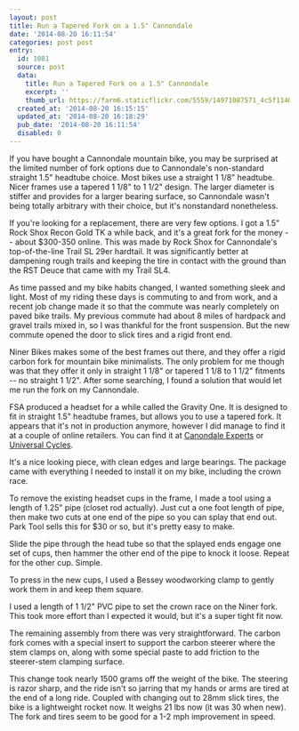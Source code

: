 ```yaml
---
layout: post
title: Run a Tapered Fork on a 1.5" Cannondale
date: '2014-08-20 16:11:54'
categories: post post
entry:
  id: 1081
  source: post
  data:
    title: Run a Tapered Fork on a 1.5" Cannondale
    excerpt: ''
    thumb_url: https://farm6.staticflickr.com/5559/14971087571_4c5f1140d7_q.jpg
  created_at: '2014-08-20 16:15:15'
  updated_at: '2014-08-20 16:18:29'
  pub_date: '2014-08-20 16:11:54'
  disabled: 0
---
```

If you have bought a Cannondale mountain bike, you may be surprised at the limited number of fork options due to Cannondale's non-standard straight 1.5" headtube choice. Most bikes use a straight 1 1/8" headtube. Nicer frames use a tapered 1 1/8" to 1 1/2" design. The larger diameter is stiffer and provides for a larger bearing surface, so Cannondale wasn't being totally arbitrary with their choice, but it's nonstandard nonetheless.

If you're looking for a replacement, there are very few options. I got a 1.5" Rock Shox Recon Gold TK a while back, and it's a great fork for the money -- about $300-350 online. This was made by Rock Shox for Cannondale's top-of-the-line Trail SL 29er hardtail. It was significantly better at dampening rough trails and keeping the tire in contact with the ground than the RST Deuce that came with my Trail SL4.

As time passed and my bike habits changed, I wanted something sleek and light. Most of my riding these days is commuting to and from work, and a recent job change made it so that the commute was nearly completely on paved bike trails. My previous commute had about 8 miles of hardpack and gravel trails mixed in, so I was thankful for the front suspension. But the new commute opened the door to slick tires and a rigid front end.

Niner Bikes makes some of the best frames out there, and they offer a rigid carbon fork for mountain bike minimalists. The only problem for me though was that they offer it only in straight 1 1/8" or tapered 1 1/8 to 1 1/2" fitments -- no straight 1 1/2". After some searching, I found a solution that would let me run the fork on my Cannondale.

FSA produced a headset for a while called the Gravity One. It is designed to fit in straight 1.5" headtube frames, but allows you to use a tapered fork. It appears that it's not in production anymore, however I did manage to find it at a couple of online retailers. You can find it at [Canondale Experts](http://www.cannondaleexperts.com/FSA-Gravity-Tapered-Headset-for-15-Frames_p_3115.html) or [Universal Cycles](http://www.universalcycles.com/shopping/product_details.php?id=27653).

It's a nice looking piece, with clean edges and large bearings. The package came with everything I needed to install it on my bike, including the crown race.

To remove the existing headset cups in the frame, I made a tool using a length of 1.25" pipe (closet rod actually). Just cut a one foot length of pipe, then make two cuts at one end of the pipe so you can splay that end out. Park Tool sells this for $30 or so, but it's pretty easy to make.

Slide the pipe through the head tube so that the splayed ends engage one set of cups, then hammer the other end of the pipe to knock it loose. Repeat for the other cup. Simple.

To press in the new cups, I used a Bessey woodworking clamp to gently work them in and keep them square.

I used a length of 1 1/2" PVC pipe to set the crown race on the Niner fork. This took more effort than I expected it would, but it's a super tight fit now.

The remaining assembly from there was very straightforward. The carbon fork comes with a special insert to support the carbon steerer where the stem clamps on, along with some special paste to add friction to the steerer-stem clamping surface.

This change took nearly 1500 grams off the weight of the bike. The steering is razor sharp, and the ride isn't so jarring that my hands or arms are tired at the end of a long ride. Coupled with changing out to 28mm slick tires, the bike is a lightweight rocket now. It weighs 21 lbs now (it was 30 when new). The fork and tires seem to be good for a 1-2 mph improvement in speed.

